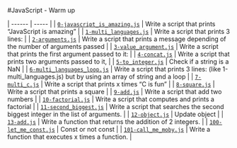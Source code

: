 #JavaScript - Warm up

| ------ | ----- |
| [`0-javascript_is_amazing.js`](0-javascript_is_amazing.js) | Write a script that prints “JavaScript is amazing” |
| [`1-multi_languages.js`](1-multi_languages.js) | Write a script that prints 3 lines: |
| [`2-arguments.js`](2-arguments.js) | Write a script that prints a message depending of the number of arguments passed |
| [`3-value_argument.js`](3-value_argument.js) | Write a script that prints the first argument passed to it: |
| [`4-concat.js`](4-concat.js) | Write a script that prints two arguments passed to it, |
| [`5-to_integer.js`](5-to_integer.js) | Check if a string is a NaN |
| [`6-multi_languages_loop.js`](6-multi_languages_loop.js) | Write a script that prints 3 lines: (like 1-multi_languages.js) but by using an array of string and a loop |
| [`7-multi_c.js`](7-multi_c.js) | Write a script that prints x times “C is fun” |
| [`8-square.js`](8-square.js) | Write a script that prints a square |
| [`9-add.js`](9-add.js) | Write a script that add two numbers |
| [`10-factorial.js`](10-factorial.js) | Write a script that computes and prints a factorial |
| [`11-second_biggest.js`](11-second_biggest.js) | Write a script that searches the second biggest integer in the list of arguments. |
| [`12-object.js`](12-object.js) | Update object |
| [`13-add.js`](13-add.js) | Write a function that returns the addition of 2 integers. |
| [`100-let_me_const.js`](100-let_me_const.js) | Const or not const |
| [`101-call_me_moby.js`](101-call_me_moby.js) | Write a function that executes x times a function. |
